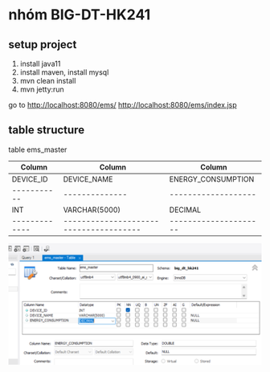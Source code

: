 # nhóm BIG-DT-HK241

## setup project
1. install java11
2. install maven, install mysql
3. mvn clean install
4. mvn jetty:run

go to 
[http://localhost:8080/ems/](http://localhost:8080/ems/)
[http://localhost:8080/ems/index.jsp](http://localhost:8080/ems/index.jsp)

## table structure

table ems_master

| Column      | Column                                 | Column              | 
|-------------|----------------------------------------|---------------------|
| DEVICE_ID   | DEVICE_NAME                            | ENERGY_CONSUMPTION  |
| ----------- | --------------                         | ------------------- |
| INT         | VARCHAR(5000)                          | DECIMAL             | 
|-------------| -------------------------------------- |---------------------|



![Example Image](images/table_structure.png)

